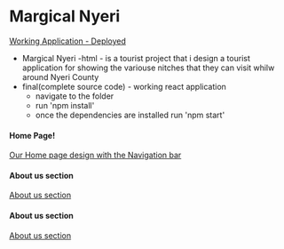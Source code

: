 # Margical Nyeri

[Working Application - Deployed](https://margical-nyeri.netlify.app/#tours)

- Margical Nyeri -html - is a tourist project that i design a tourist application for showing the variouse nitches that they can visit whilw around Nyeri County
- final(complete source code) - working react application
  - navigate to the folder
  - run 'npm install'
  - once the dependencies are installed run 'npm start'

#### Home Page!

[Our Home page design with the Navigation bar](Home%20page%20Navbar.jpg) 

#### About us section
[About us section](aboutus.jpg) 

#### About us section
[About us section](featured%20tours.jpg) 


